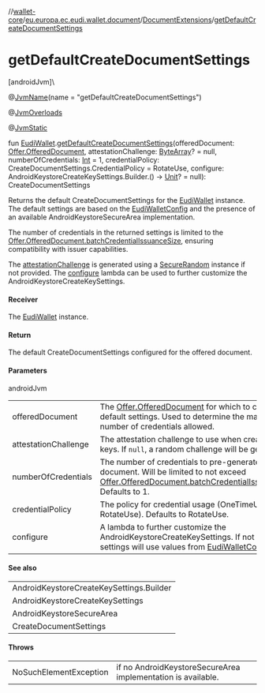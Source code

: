 //[wallet-core](../../../index.md)/[eu.europa.ec.eudi.wallet.document](../index.md)/[DocumentExtensions](index.md)/[getDefaultCreateDocumentSettings](get-default-create-document-settings.md)

# getDefaultCreateDocumentSettings

[androidJvm]\

@[JvmName](https://kotlinlang.org/api/latest/jvm/stdlib/kotlin-stdlib/kotlin.jvm/-jvm-name/index.html)(name = &quot;getDefaultCreateDocumentSettings&quot;)

@[JvmOverloads](https://kotlinlang.org/api/latest/jvm/stdlib/kotlin-stdlib/kotlin.jvm/-jvm-overloads/index.html)

@[JvmStatic](https://kotlinlang.org/api/latest/jvm/stdlib/kotlin-stdlib/kotlin.jvm/-jvm-static/index.html)

fun [EudiWallet](../../eu.europa.ec.eudi.wallet/-eudi-wallet/index.md).[getDefaultCreateDocumentSettings](get-default-create-document-settings.md)(offeredDocument: [Offer.OfferedDocument](../../eu.europa.ec.eudi.wallet.issue.openid4vci/-offer/-offered-document/index.md), attestationChallenge: [ByteArray](https://kotlinlang.org/api/latest/jvm/stdlib/kotlin-stdlib/kotlin/-byte-array/index.html)? = null, numberOfCredentials: [Int](https://kotlinlang.org/api/latest/jvm/stdlib/kotlin-stdlib/kotlin/-int/index.html) = 1, credentialPolicy: CreateDocumentSettings.CredentialPolicy = RotateUse, configure: AndroidKeystoreCreateKeySettings.Builder.() -&gt; [Unit](https://kotlinlang.org/api/latest/jvm/stdlib/kotlin-stdlib/kotlin/-unit/index.html)? = null): CreateDocumentSettings

Returns the default CreateDocumentSettings for the [EudiWallet](../../eu.europa.ec.eudi.wallet/-eudi-wallet/index.md) instance. The default settings are based on the [EudiWalletConfig](../../eu.europa.ec.eudi.wallet/-eudi-wallet-config/index.md) and the presence of an available AndroidKeystoreSecureArea implementation.

The number of credentials in the returned settings is limited to the [Offer.OfferedDocument.batchCredentialIssuanceSize](../../eu.europa.ec.eudi.wallet.issue.openid4vci/-offer/-offered-document/batch-credential-issuance-size.md), ensuring compatibility with issuer capabilities.

The [attestationChallenge](get-default-create-document-settings.md) is generated using a [SecureRandom](https://developer.android.com/reference/kotlin/java/security/SecureRandom.html) instance if not provided. The [configure](get-default-create-document-settings.md) lambda can be used to further customize the AndroidKeystoreCreateKeySettings.

#### Receiver

The [EudiWallet](../../eu.europa.ec.eudi.wallet/-eudi-wallet/index.md) instance.

#### Return

The default CreateDocumentSettings configured for the offered document.

#### Parameters

androidJvm

| | |
|---|---|
| offeredDocument | The [Offer.OfferedDocument](../../eu.europa.ec.eudi.wallet.issue.openid4vci/-offer/-offered-document/index.md) for which to create the default settings.     Used to determine the maximum number of credentials allowed. |
| attestationChallenge | The attestation challenge to use when creating the keys. If `null`, a random challenge will be generated. |
| numberOfCredentials | The number of credentials to pre-generate for the document.     Will be limited to not exceed [Offer.OfferedDocument.batchCredentialIssuanceSize](../../eu.europa.ec.eudi.wallet.issue.openid4vci/-offer/-offered-document/batch-credential-issuance-size.md). Defaults to 1. |
| credentialPolicy | The policy for credential usage (OneTimeUse or RotateUse). Defaults to RotateUse. |
| configure | A lambda to further customize the AndroidKeystoreCreateKeySettings.     If not provided, settings will use values from [EudiWalletConfig](../../eu.europa.ec.eudi.wallet/-eudi-wallet-config/index.md). |

#### See also

| |
|---|
| AndroidKeystoreCreateKeySettings.Builder |
| AndroidKeystoreCreateKeySettings |
| AndroidKeystoreSecureArea |
| CreateDocumentSettings |

#### Throws

| | |
|---|---|
| NoSuchElementException | if no AndroidKeystoreSecureArea implementation is available. |
